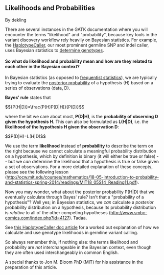 ## Likelihoods and Probabilities

By dekling

<p>There are several instances in the GATK documentation where you will encounter the terms "likelihood" and "probability", because key tools in the variant discovery workflow rely heavily on Bayesian statistics. For example, the <a rel="nofollow" href="https://www.broadinstitute.org/gatk/guide/tooldocs/org_broadinstitute_gatk_tools_walkers_haplotypecaller_HaplotypeCaller.php">HaplotypeCaller</a>, our most prominent germline SNP and indel caller, uses Bayesian statistics to <a rel="nofollow" href="https://www.broadinstitute.org/gatk/guide/article?id=4442">determine genotypes</a>.</p>

<h4>So what do likelihood and probability mean and how are they related to each other in the Bayesian context?</h4>

<p>In Bayesian statistics (as opposed to <a rel="nofollow" href="https://xkcd.com/1132/">frequentist statistics</a>), we are typically trying to evaluate the <a rel="nofollow" href="https://en.wikipedia.org/wiki/Posterior_probability">posterior probability</a> of a hypothesis (H) based on a series of observations (data, D).</p>

<p><strong>Bayes' rule</strong> states that</p>

<p>$${P(H|D)}=\frac{P(H)P(D|H)}{P(D)}$$</p>

<p>where the bit we care about most, <strong>P(D|H)</strong>, is the <strong>probability of observing D given the hypothesis H</strong>. This can also be formulated as <strong>L(H|D)</strong>, i.e. the <strong>likelihood of the hypothesis H given the observation D</strong>:</p>

<p>$$P(D|H)=L(H|D)$$</p>

<p>We use the term <strong>likelihood</strong> instead of <strong>probability</strong> to describe the term on the right because we cannot calculate a meaningful probability distribution on a hypothesis, which by definition is binary (it will either be true or false) -- but we <em>can</em> determine the likelihood that a hypothesis is true or false given a set of observations.  For a more detailed explanation of these concepts, please see the following lesson (<a href="http://ocw.mit.edu/courses/mathematics/18-05-introduction-to-probability-and-statistics-spring-2014/readings/MIT18_05S14_Reading11.pdf" rel="nofollow">http://ocw.mit.edu/courses/mathematics/18-05-introduction-to-probability-and-statistics-spring-2014/readings/MIT18_05S14_Reading11.pdf</a>).</p>

<p>Now you may wonder, what about the posterior probability P(H|D) that we eventually calculate through Bayes' rule? Isn't that a "probability of a hypothesis"? Well yes; in Bayesian statistics, we <em>can</em> calculate a <em>posterior</em> probability distribution on a hypothesis, because its probability distribution is <em>relative</em> to all of the other competing hypotheses (<a href="http://www.smbc-comics.com/index.php?id=4127" rel="nofollow">http://www.smbc-comics.com/index.php?id=4127</a>). Tadaa.</p>

<p>See <a rel="nofollow" href="https://www.broadinstitute.org/gatk/guide/article?id=4442">this HaplotypeCaller doc article</a> for a worked out explanation of how we calculate and use genotype likelihoods in germline variant calling.</p>

<p>So always remember this, if nothing else: the terms likelihood and probability are <em>not</em> interchangeable in the Bayesian context, even though they are often used interchangeably in common English.</p>

<p>A special thanks to Jon M. Bloom PhD (MIT) for his assistance in the preparation of this article.</p>
